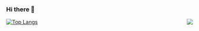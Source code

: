### Hi there 👋

<!--
**LinZui520/LinZui520** is a ✨ _special_ ✨ repository because its `README.md` (this file) appears on your GitHub profile.

Here are some ideas to get you started:

- 🔭 I’m currently working on ...
- 🌱 I’m currently learning ...
- 👯 I’m looking to collaborate on ...
- 🤔 I’m looking for help with ...
- 💬 Ask me about ...
- 📫 How to reach me: ...
- 😄 Pronouns: ...
- ⚡ Fun fact: ...
-->
[![Top Langs](https://github-readme-stats.vercel.app/api/top-langs/?username=LinZui520&layout=compact)](https://github.com/LinZui520/github-readme-stats)
<a href="https://passer-by.com/" target="_blank"><img align="right" src="https://github-readme-stats.vercel.app/api?username=LinZui520&show_icons=true&count_private=false&theme=vue-dark" /></a>
